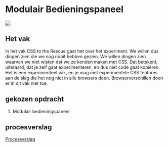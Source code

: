 # Modulair Bedieningspaneel
![](https://raw.githubusercontent.com/wongsrila/modulair-bedieningspaneel/main/images/Screenshot%202023-03-08%20at%2022.45.35.png)

## Het vak

In het vak CSS to the Rescue gaat het over het experiment. We willen dus dingen zien die we nog nooit hebben gezien. We willen dingen zien waarvan we niet wisten dat we ze konden maken met CSS. Dat betekent, uiteraard, dat je zelf gaat experimenteren, en dus niet code gaat kopiëren. Het is een experimenteel vak, en je mag met experimentele CSS features aan de slag die het nog niet in alle browsers doen. Browserverschillen doen er in dit vak niet toe.

## gekozen opdracht

1. Modulair bedieningspaneel

## procesverslag 

[Procesverslag](https://github.com/wongsrila/modulair-bedieningspaneel/wiki/Procesverslag)
